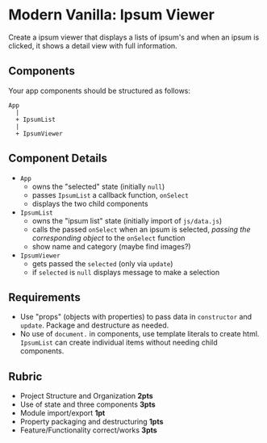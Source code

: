 Modern Vanilla: Ipsum Viewer
===

Create a ipsum viewer that displays a lists of ipsum's and when an ipsum is clicked, it shows a detail view with full information.

## Components

Your app components should be structured as follows:

```
App
  |
  + IpsumList
  |
  + IpsumViewer
```

## Component Details

* `App` 
    * owns the "selected" state (initially `null`)
    * passes `IpsumList` a callback function, `onSelect`
    * displays the two child components
* `IpsumList`
    * owns the "ipsum list" state (initially import of `js/data.js`)
    * calls the passed `onSelect` when an ipsum is selected, _passing the corresponding object_ to the `onSelect` function
    * show name and category (maybe find images?)
* `IpsumViewer`
    * gets passed the `selected` (only via `update`)
    * if `selected` is `null` displays message to make a selection

## Requirements

* Use "props" (objects with properties) to pass data in `constructor` and `update`. Package and destructure as needed.
* No use of `document.` in components, use template literals to create html. `IpsumList` can create individual items without needing child components.

## Rubric

* Project Structure and Organization **2pts**
* Use of state and three components **3pts**
* Module import/export **1pt**
* Property packaging and destructuring **1pts**
* Feature/Functionality correct/works **3pts**